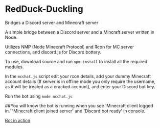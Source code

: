 # RedDuck-Duckling
Bridges a Discord server and Minecraft server


A simple bridge between a Discord server and a Mincraft server written in Node.

Utilizes NMP (Node Minecraft Protocol) and Rcon for MC server connections, and discord.js for Discord bottery.

To use, download source and run `npm install` to install all the required modules.

In the `mcchat.js` script edit your rcon details, add your dummy Minecraft account details (If server is in offline mode you only require the username, as it will be treated as a cracked account), and enter your Discord bot key.

Run the bot using `node mcchat.js`

##You will know the bot is running when you see 'Minecraft client logged in.' 'Minecraft client joined server' and 'Discord bot ready' in console.

[Bot in action](http://i.imgur.com/tNvqqW2.gifv)
